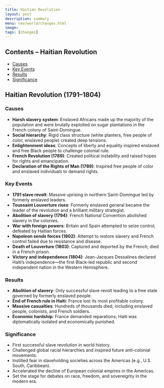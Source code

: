 ```yaml
---
title: Haitian Revolution
layout: post
description: summary
menu: nav/world/changes.html
image: 
tags: [Changes]
---
```


## Contents – Haitian Revolution
- [Causes](#causes)
- [Key Events](#key-events)
- [Results](#results)
- [Significance](#significance)

## Haitian Revolution (1791–1804)

### Causes
- **Harsh slavery system**: Enslaved Africans made up the majority of the population and were brutally exploited on sugar plantations in the French colony of Saint-Domingue.
- **Social hierarchy**: Rigid class structure (white planters, free people of color, enslaved people) created deep tensions.
- **Enlightenment ideas**: Concepts of liberty and equality inspired enslaved and free Black people to challenge colonial rule.
- **French Revolution (1789)**: Created political instability and raised hopes for rights and emancipation.
- **Declaration of the Rights of Man (1789)**: Inspired free people of color and enslaved individuals to demand rights.

### Key Events
- **1791 slave revolt**: Massive uprising in northern Saint-Domingue led by formerly enslaved leaders.
- **Toussaint Louverture rises**: Formerly enslaved general became the leader of the revolution and a brilliant military strategist.
- **Abolition of slavery (1794)**: French National Convention abolished slavery in the colonies.
- **War with foreign powers**: Britain and Spain attempted to seize control; defeated by Haitian forces.
- **Napoleon sends forces (1802)**: Attempt to restore slavery and French control failed due to resistance and disease.
- **Death of Louverture (1803)**: Captured and deported by the French; died in a French prison.
- **Victory and independence (1804)**: Jean-Jacques Dessalines declared Haiti’s independence—the first Black-led republic and second independent nation in the Western Hemisphere.

### Results
- **Abolition of slavery**: Only successful slave revolt leading to a free state governed by formerly enslaved people.
- **End of French rule in Haiti**: France lost its most profitable colony.
- **Massive casualties**: Hundreds of thousands died, including enslaved people, colonists, and French soldiers.
- **Economic hardship**: France demanded reparations; Haiti was diplomatically isolated and economically punished.

### Significance
- First successful slave revolution in world history.
- Challenged global racial hierarchies and inspired future anti-colonial movements.
- Instilled fear in slaveholding societies across the Americas (e.g., U.S. South, Caribbean).
- Accelerated the decline of European colonial empires in the Americas.
- Set the stage for debates on race, freedom, and sovereignty in the modern era.